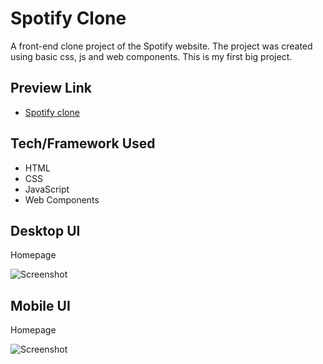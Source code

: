 # Spotify Clone
A front-end clone project of the Spotify website. The project was created using basic css,  js and web components. This is my first big project.

## Preview Link
- [Spotify clone](https://oguz3-projects.web.app/projects/spotify-clone/)

## Tech/Framework Used
* HTML
* CSS
* JavaScript
* Web Components

## Desktop UI

Homepage

![Screenshot](https://oguzhanulukaya.net/projects/spotify_ss/web.PNG)

## Mobile UI

Homepage

![Screenshot](https://oguzhanulukaya.net/projects/spotify_ss/mobil.PNG)
